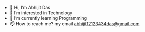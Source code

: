 - 👋 Hi, I’m Abhijit Das 
- 👀 I’m interested in Technology
- 🌱 I’m currently learning Programming
- 📫 How to reach me? my email abhijit12123434das@gmail.com